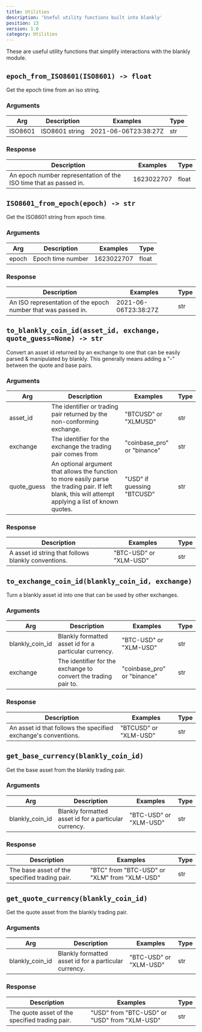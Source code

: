 ```yaml
---
title: Utilities
description: 'Useful utility functions built into blankly'
position: 13
version: 1.0
category: Utilities
---
```


These are useful utility functions that simplify interactions with the blankly module.

## `epoch_from_ISO8601(ISO8601) -> float`

Get the epoch time from an iso string.

### Arguments

| Arg     | Description    | Examples             | Type |
| ------- | -------------- | -------------------- | ---- |
| ISO8601 | ISO8601 string | 2021-06-06T23:38:27Z | str  |

### Response

| Description                                                  | Examples   | Type  |
| ------------------------------------------------------------ | ---------- | ----- |
| An epoch number representation of the ISO time that as passed in. | 1623022707 | float |

## `ISO8601_from_epoch(epoch) -> str`

Get the ISO8601 string from epoch time.

### Arguments

| Arg   | Description       | Examples   | Type  |
| ----- | ----------------- | ---------- | ----- |
| epoch | Epoch time number | 1623022707 | float |

### Response

| Description                                                  | Examples             | Type |
| ------------------------------------------------------------ | -------------------- | ---- |
| An ISO representation of the epoch number that was passed in. | 2021-06-06T23:38:27Z | str  |

## `to_blankly_coin_id(asset_id, exchange, quote_guess=None) -> str`

Convert an asset id returned by an exchange to one that can be easily parsed & manipulated by blankly. This generally means adding a "-" between the quote and base pairs.

### Arguments

| Arg         | Description                                                  | Examples                    | Type |
| ----------- | ------------------------------------------------------------ | --------------------------- | ---- |
| asset_id    | The identifier or trading pair returned by the non-conforming exchange. | "BTCUSD" or "XLMUSD"        | str  |
| exchange    | The identifier for the exchange the trading pair comes from  | "coinbase_pro" or "binance" | str  |
| quote_guess | An optional argument that allows the function to more easily parse the trading pair. If left blank, this will attempt applying a list of known quotes. | "USD" if guessing "BTCUSD"  | str  |

### Response

| Description                                         | Examples               | Type |
| --------------------------------------------------- | ---------------------- | ---- |
| A asset id string that follows blankly conventions. | "BTC-USD" or "XLM-USD" | str  |

## `to_exchange_coin_id(blankly_coin_id, exchange)`

Turn a blankly asset id into one that can be used by other exchanges.

### Arguments

| Arg             | Description                                                  | Examples                    | Type |
| --------------- | ------------------------------------------------------------ | --------------------------- | ---- |
| blankly_coin_id | Blankly formatted asset id for a particular currency.        | "BTC-USD" or "XLM-USD"      | str  |
| exchange        | The identifier for the exchange to convert the trading pair to. | "coinbase_pro" or "binance" | str  |

### Response

| Description                                                  | Examples              | Type |
| ------------------------------------------------------------ | --------------------- | ---- |
| An asset id that follows the specified exchange's conventions. | "BTCUSD" or "XLM-USD" | str  |

## `get_base_currency(blankly_coin_id)`

Get the base asset from the blankly trading pair.

### Arguments

| Arg             | Description                                           | Examples               | Type |
| --------------- | ----------------------------------------------------- | ---------------------- | ---- |
| blankly_coin_id | Blankly formatted asset id for a particular currency. | "BTC-USD" or "XLM-USD" | str  |

### Response

| Description                                   | Examples                                     | Type |
| --------------------------------------------- | -------------------------------------------- | ---- |
| The base asset of the specified trading pair. | "BTC" from "BTC-USD" or "XLM" from "XLM-USD" | str  |

## `get_quote_currency(blankly_coin_id)`

Get the quote asset from the blankly trading pair.

### Arguments

| Arg             | Description                                           | Examples               | Type |
| --------------- | ----------------------------------------------------- | ---------------------- | ---- |
| blankly_coin_id | Blankly formatted asset id for a particular currency. | "BTC-USD" or "XLM-USD" | str  |

### Response

| Description                                    | Examples                                     | Type |
| ---------------------------------------------- | -------------------------------------------- | ---- |
| The quote asset of the specified trading pair. | "USD" from "BTC-USD" or "USD" from "XLM-USD" | str  |


